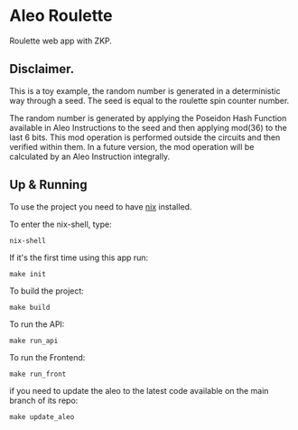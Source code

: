 # Aleo Roulette

Roulette web app with ZKP.

## Disclaimer.

This is a toy example, the random number is generated in a deterministic way through a seed. The seed is equal to the roulette spin counter number. 

The random number is generated by applying the Poseidon Hash Function available in Aleo Instructions to the seed and then applying mod(36) to the last 6 bits. This mod operation is performed outside the circuits and then verified within them. In a future version, the mod operation will be calculated by an Aleo Instruction integrally.

## Up & Running

To use the project you need to have [nix](https://nix.dev/tutorials/install-nix) installed.

To enter the nix-shell, type:

`nix-shell`

If it's the first time using this app run:

`make init`

To build the project:

`make build`

To run the API:

`make run_api`

To run the Frontend:

`make run_front`

if you need to update the aleo to the latest code available on the main branch of its repo:

`make update_aleo`
